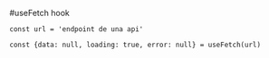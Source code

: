 #useFetch hook

```
const url = 'endpoint de una api'

const {data: null, loading: true, error: null} = useFetch(url)
```